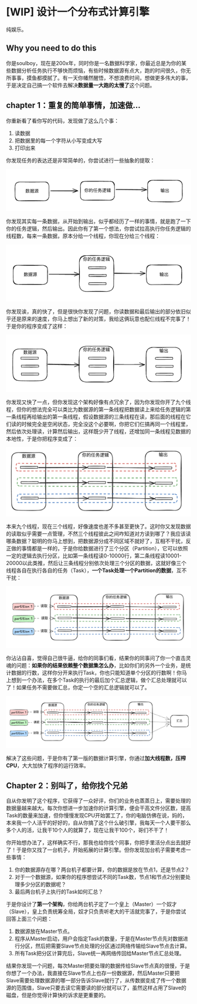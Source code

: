 # [WIP] 设计一个分布式计算引擎

纯娱乐。

## Why you need to do this

你是soulboy，现在是200x年，同时你是一名数据科学家，你最近总是为你的某些数据分析任务执行不够快而烦恼，有些时候数据源有点大，跑的时间很久，你无所事事，摸鱼都摸腻了。有一天你幡然醒悟，不想浪费时间，想做更多伟大的事，于是决定自己搞一个软件去解决**数据量一大跑的太慢了**这个问题。

## chapter 1：重复的简单事情，加速做...

你重新看了看你写的代码，发现做了这么几个事：

1. 读数据
2. 把数据里的每一个字符从小写变成大写
3. 打印出来

你发现任务的表达还是非常简单的，你尝试进行一些抽象的提取：

![image-20241019232517856](assets/image-20241019232517856.png)

你发现其实每一条数据，从开始到输出，似乎都经历了一样的事情，就是跑了一下你的任务逻辑，然后输出。因此你有了第一个想法，你尝试拉高执行你任务逻辑的线程数，每来一条数据，原本分给一个线程，你现在分给三个线程：

![image-20241019233323006](assets/image-20241019233323006.png)

你发现诶，真的快了，但是很快你发现了问题，你读数据和最后输出的部分依旧似乎还是原来的速度，你马上想出了新的对策，我给这俩玩意也配仨线程不完事了！于是你的程序变成了这样：

![image-20241019233644460](assets/image-20241019233644460.png)

你发现又快了一点，但你发现这个架构好像有点冗余了，因为你发现你开了九个线程，但你的想法完全可以类比为数据源的第一条线程把数据读上来给任务逻辑的第一条线程再给输出的第一条线程，假设数据源的三条线程在读，那后面的线程在它们读的时候完全是空闲状态，完全没这个必要啊，你把它们仨搞再同一个线程里，然后依次处理读，计算然后输出，这样既少开了线程，还增加同一条线程见数据的本地性，于是你把程序变成了：

![image-20241019235057923](assets/image-20241019235057923.png)

本来九个线程，现在三个线程，好像速度也差不多甚至更快了。这时你又发现数据的读取似乎需要一点管理，不然三个线程彼此之间咋知道对方读到哪了？我应该读哪条数据？聪明的你马上想到，把数据源分成不同区域不就好了，互相不干扰，反正做的事情都是一样的，于是你给数据进行了三个分区（Partition），它可以依照一定的逻辑去执行分区，比如第一条线程读0-10000行，第二条线程读10001-20000以此类推，然后让三条线程分别依次处理三个分区的数据，这就好像三个线程各自在执行各自的任务（Task），**一个Task处理一个Partition的数据**，互不干扰：

![image-20241019235600488](assets/image-20241019235600488.png)

你沾沾自喜，觉得自己很牛逼，给你的同事们看，结果你的同事问了你一个直击灵魂的问题：**如果你的结果依赖整个数据集怎么办**，比如你们的另外一个业务，是统计数据的行数，这样你分开来执行Task，你也只能知道单个分区的行数啊！你马上想到一个办法，在多个Task的执行的最后加个汇总逻辑，做个汇总处理就可以了！如果任务不需要做汇总，你定一个空的汇总逻辑就可以了。

![image-20241020002313915](assets/image-20241020002313915.png)

解决了这些问题，于是你有了第一版的数据计算引擎，你通过**加大线程数，压榨CPU**，大大加快了程序的运行效率。

## Chapter 2：别叫了，给你找个兄弟

自从你发明了这个程序，它获得了一众好评，你们的业务也蒸蒸日上，需要处理的数据量越来越大。每次你想进一步加速你的计算引擎，便会干高文件分区数，提高Task的数量来加速，但你慢慢发现CPU开始罢工了，你的电脑仿佛在说，妈的，本来我一个人活干的好好的，自从你搞了这个什么破引擎，我每天一个人要干那么多个人的活，让我干10个人的就算了，现在让我干100个，哥们不干了！

你开始想办法了，这样确实不行，那我也给你找个同事，你把手里活分点出去就好了！于是你又找了一台机子，开始拓展的计算引擎。但你发现加台机子需要考虑一些事情：

1. 你的数据源存在哪？两台机子都要计算，你的数据是放在节点1，还是节点2？
2. 对于一个数据源，如果你的程序想尝试不同的Task数，节点1和节点2分别要处理多少分区的数据呢？
3. 最后两台机子上执行的Task如何汇总？

于是你设计了**第一个架构**，你给两台机子定了一个皇上（Master）一个奴才（Slave），皇上负责统筹全局，奴才只负责听老大的干活就完事了，于是你尝试回答上面三个问题：

1. 数据源放在Master节点。
2. 程序从Master启动，用户会指定Task的数量，于是在Master节点先对数据进行分区，然后把需要Slave节点处理的分区通过网络传输给Slave节点去计算。
3. 所有Task把分区计算完后，Slave统一再网络传回给Master节点汇总处理。

结果你发现一个问题，每次Master把要处理的数据传给Slave节点真的很慢，于是你想了一个办法，我直接在Slave节点上也存一份数据源，然后Master只要把Slave需要处理数据源的哪一部分告诉Slave就行了，从传数据变成了传一个数据源的范围值，Slave只要去读它需要读的部分就可以了，虽然这样占用了Slave的磁盘，但是你觉得计算快的诉求是更重要的。